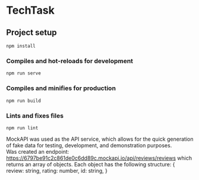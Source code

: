 
# TechTask


## Project setup
```
npm install
```

### Compiles and hot-reloads for development
```
npm run serve
```

### Compiles and minifies for production
```
npm run build
```

### Lints and fixes files
```
npm run lint
```
MockAPI was used as the API service, which allows for the quick generation of fake data for testing, development, and demonstration purposes.  
Was created an endpoint: https://6797be91c2c861de0c6dd89c.mockapi.io/api/reviews/reviews which returns an array of objects. Each object has the following structure:
{
  review: string,
  rating: number,
  id: string,
}
